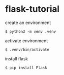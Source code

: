 # flask-tutorial

create an environment

```$ python3 -m venv .venv```

activate environment

```$ .venv/bin/activate```

install flask

```$ pip install Flask```